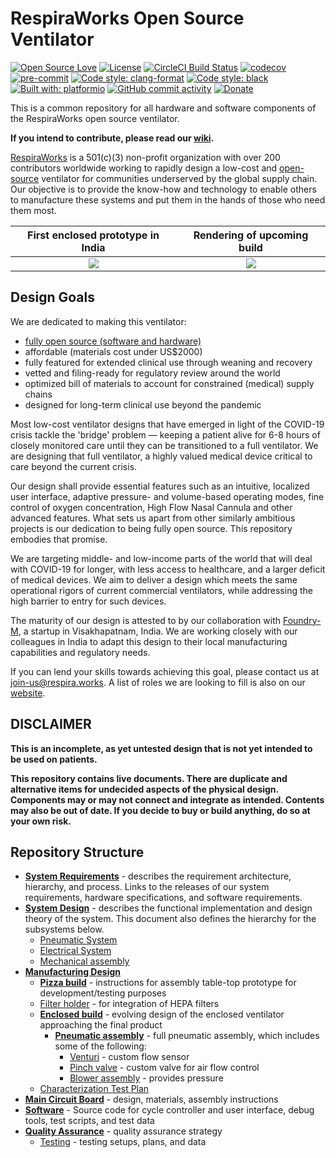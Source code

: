 # RespiraWorks Open Source Ventilator

[![Open Source Love](https://badges.frapsoft.com/os/v1/open-source.png?v=103)](open_source.md)
[![License](https://img.shields.io/badge/License-Apache%202.0-blue.svg)](https://opensource.org/licenses/Apache-2.0)
[![CircleCI Build Status](https://circleci.com/gh/RespiraWorks/Ventilator.svg?style=shield)](https://circleci.com/gh/RespiraWorks/Ventilator/tree/master)
[![codecov](https://codecov.io/gh/RespiraWorks/Ventilator/branch/master/graph/badge.svg)](https://codecov.io/gh/RespiraWorks/Ventilator)
[![pre-commit](https://img.shields.io/badge/pre--commit-enabled-brightgreen?logo=pre-commit&logoColor=white)](https://github.com/pre-commit/pre-commit)
[![Code style: clang-format](https://img.shields.io/badge/code%20style-clang--format-blue)](https://clang.llvm.org/docs/ClangFormat.html)
[![Code style: black](https://img.shields.io/badge/code%20style-black-000000.svg)](https://github.com/psf/black)
[![Built with: platformio](https://img.shields.io/badge/built%20with-platformio-orange)](https://platformio.org/)
[![GitHub commit activity](https://img.shields.io/github/commit-activity/m/RespiraWorks/Ventilator)](https://github.com/RespiraWorks/Ventilator/pulse)
[![Donate](https://img.shields.io/badge/donate-gofundme-blueviolet)](https://www.gofundme.com/f/RespiraWorks)

This is a common repository for all hardware and software components of the RespiraWorks open source ventilator.

**If you intend to contribute, please read our [wiki](https://github.com/RespiraWorks/Ventilator/wiki).**

[RespiraWorks](https://respira.works/) is a 501(c)(3) non-profit organization with over 200 contributors worldwide
working to rapidly design a low-cost and [open-source](open_source.md) ventilator for communities underserved by the
global supply chain. Our objective is to provide the know-how and technology to enable others to manufacture these
systems and put them in the hands of those who need them most.

| First enclosed prototype in India    | Rendering of upcoming build    |
|:---:|:---:|
|![](manufacturing/enclosed_build/images/India_build_yellow.jpeg) | ![](manufacturing/enclosed_build/images/enclosed_CAD_2020_august.png)  |


## Design Goals

We are dedicated to making this ventilator:
* [fully open source (software and hardware)](open_source.md)
* affordable (materials cost under US$2000)
* fully featured for extended clinical use through weaning and recovery
* vetted and filing-ready for regulatory review around the world
* optimized bill of materials to account for constrained (medical) supply chains
* designed for long-term clinical use beyond the pandemic

Most low-cost ventilator designs that have emerged in light of the COVID-19 crisis tackle the 'bridge' problem —
keeping a patient alive for 6-8 hours of closely monitored care until they can be transitioned to a full
ventilator. We are designing that full ventilator, a highly valued medical device critical to care beyond the
current crisis.

Our design shall provide essential features such as an intuitive, localized user interface, adaptive pressure- and
volume-based operating modes, fine control of oxygen concentration, High Flow Nasal Cannula and other advanced features.
What sets us apart from other similarly ambitious projects is our dedication to being fully open source. This repository
embodies that promise.

We are targeting middle- and low-income parts of the world that will deal with COVID-19 for longer, with less access
to healthcare, and a larger deficit of medical devices. We aim to deliver a design which meets the same operational
rigors of current commercial ventilators, while addressing the high barrier to entry for such devices.

The maturity of our design is attested to by our collaboration with [Foundry-M](http://www.foundrym.in/), a startup
in Visakhapatnam, India. We are working closely with our colleagues in India to adapt this design to their local
manufacturing capabilities and regulatory needs.

If you can lend your skills towards achieving this goal, please contact us at
[join-us@respira.works](mailto:join-us@respira.works?subject=[GitHub]%20Join%20request). A list of roles we are looking
to fill is also on our [website](https://respira.works/join-us).

## DISCLAIMER

**This is an incomplete, as yet untested design that is not yet intended to be used on patients.**

**This repository contains live documents. There are duplicate and alternative items for undecided aspects of the
physical design. Components may or may not connect and integrate as intended. Contents may also be out of date. If you
decide to buy or build anything, do so at your own risk.**

## Repository Structure

* [**System Requirements**](requirements) -
  describes the requirement architecture, hierarchy, and process. Links to the releases of our system requirements, hardware specifications, and software requirements.
* [**System Design**](design) -
  describes the functional implementation and design theory of the system. This document also defines the hierarchy for the subsystems below.
    * [Pneumatic System](design/pneumatic-system)
    * [Electrical System](design/electrical-system)
    * [Mechanical assembly](design/mechanical)
* [**Manufacturing Design**](manufacturing)
    * [**Pizza build**](manufacturing/pizza_build) - instructions for assembly table-top prototype for development/testing purposes
    * [Filter holder](manufacturing/filter_holder) - for integration of HEPA filters
    * [**Enclosed build**](manufacturing/enclosed_build) - evolving design of the enclosed ventilator approaching the final product
      * [**Pneumatic assembly**](manufacturing/enclosed_build/pneumatics) - full pneumatic assembly, which includes some of the following:
        * [Venturi](manufacturing/venturi) - custom flow sensor
        * [Pinch valve](manufacturing/pinch_valve) - custom valve for air flow control
        * [Blower assembly](manufacturing/blower) - provides pressure
    * [Characterization Test Plan](manufacturing/characterization-test-plan.md)
* [**Main Circuit Board**](pcb) - design, materials, assembly instructions
* [**Software**](software) - Source code for cycle controller and user interface, debug tools, test scripts, and test data
* [**Quality Assurance**](quality-assurance) - quality assurance strategy
    * [Testing](quality-assurance/testing) - testing setups, plans, and data
